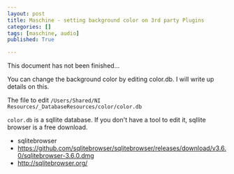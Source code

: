 ```yaml
---
layout: post
title: Maschine - setting background color on 3rd party Plugins
categories: []
tags: [maschine, audio]
published: True

---
```


This document has not been finished...

You can change the background color by editing color.db. I will write up details on this.

The file to edit
`/Users/Shared/NI Resources/_DatabaseResources/color/color.db`

`color.db` is a sqllite database. If you don't have a tool to edit it, sqllite browser is a free download.

* sqlitebrowser
* https://github.com/sqlitebrowser/sqlitebrowser/releases/download/v3.6.0/sqlitebrowser-3.6.0.dmg
* http://sqlitebrowser.org/
